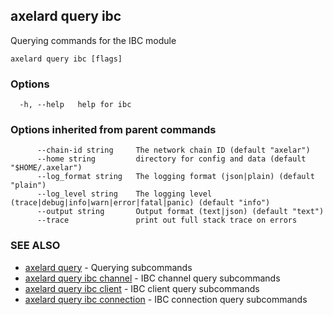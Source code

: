 ## axelard query ibc

Querying commands for the IBC module

```
axelard query ibc [flags]
```

### Options

```
  -h, --help   help for ibc
```

### Options inherited from parent commands

```
      --chain-id string     The network chain ID (default "axelar")
      --home string         directory for config and data (default "$HOME/.axelar")
      --log_format string   The logging format (json|plain) (default "plain")
      --log_level string    The logging level (trace|debug|info|warn|error|fatal|panic) (default "info")
      --output string       Output format (text|json) (default "text")
      --trace               print out full stack trace on errors
```

### SEE ALSO

- [axelard query](/cli-docs/v0_31_0/axelard_query) - Querying subcommands
- [axelard query ibc channel](/cli-docs/v0_31_0/axelard_query_ibc_channel) - IBC channel query subcommands
- [axelard query ibc client](/cli-docs/v0_31_0/axelard_query_ibc_client) - IBC client query subcommands
- [axelard query ibc connection](/cli-docs/v0_31_0/axelard_query_ibc_connection) - IBC connection query subcommands
